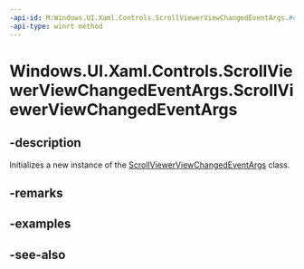 ```yaml
---
-api-id: M:Windows.UI.Xaml.Controls.ScrollViewerViewChangedEventArgs.#ctor
-api-type: winrt method
---
```


<!-- Method syntax
public ScrollViewerViewChangedEventArgs()
-->

# Windows.UI.Xaml.Controls.ScrollViewerViewChangedEventArgs.ScrollViewerViewChangedEventArgs

## -description
Initializes a new instance of the [ScrollViewerViewChangedEventArgs](scrollviewerviewchangedeventargs.md) class.


## -remarks

## -examples

## -see-also
